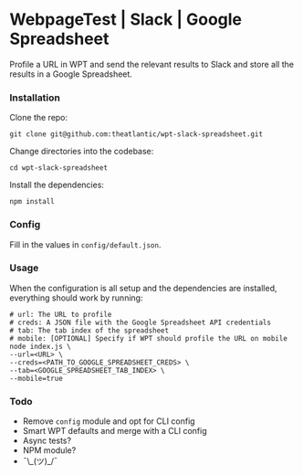 # WebpageTest | Slack | Google Spreadsheet

Profile a URL in WPT and send the relevant results to Slack and store all the
 results in a Google Spreadsheet.

### Installation

Clone the repo:

`git clone git@github.com:theatlantic/wpt-slack-spreadsheet.git`

Change directories into the codebase:

`cd wpt-slack-spreadsheet`

Install the dependencies:

`npm install`

### Config

Fill in the values in `config/default.json`.

### Usage

When the configuration is all setup and the dependencies are installed,
 everything should work by running:

 ```
# url: The URL to profile
# creds: A JSON file with the Google Spreadsheet API credentials
# tab: The tab index of the spreadsheet
# mobile: [OPTIONAL] Specify if WPT should profile the URL on mobile
node index.js \
--url=<URL> \
--creds=<PATH_TO_GOOGLE_SPREADSHEET_CREDS> \
--tab=<GOOGLE_SPREADSHEET_TAB_INDEX> \
--mobile=true
 ```

### Todo

- Remove `config` module and opt for CLI config
- Smart WPT defaults and merge with a CLI config
- Async tests?
- NPM module?
- ¯\\\_(ツ)_/¯
